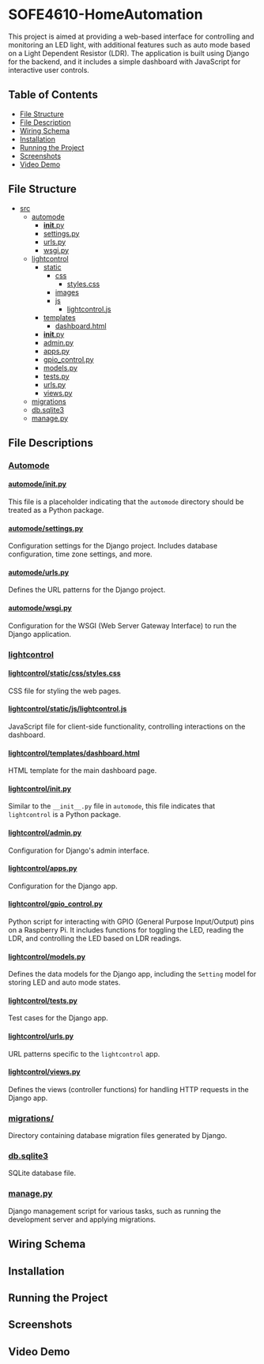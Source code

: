 # SOFE4610-HomeAutomation

This project is aimed at providing a web-based interface for controlling and monitoring an LED light, with additional features such as auto mode based on a Light Dependent Resistor (LDR). The application is built using Django for the backend, and it includes a simple dashboard with JavaScript for interactive user controls.


## Table of Contents
- [File Structure](#file-structure)
- [File Description](#file-descriptions)
- [Wiring Schema](#wiring-schema)
- [Installation](#installation)
- [Running the Project](#running-the-project)
- [Screenshots](#screenshots)
- [Video Demo](#video-demo)

## File Structure

- [src](#src)
  - [automode](#automode)
    - [__init__.py](#automodeinitpy)
    - [settings.py](#automodesettingspy)
    - [urls.py](#automodeurlspy)
    - [wsgi.py](#automodewsgipy)
  - [lightcontrol](#lightcontrol)
    - [static](#lightcontrolstatic)
      - [css](#lightcontrolstaticcss)
        - [styles.css](#lightcontrolstaticcssstylescss)
      - [images](#lightcontrolstaticimages)
      - [js](#lightcontrolstaticjs)
        - [lightcontrol.js](#lightcontrolstaticjslightcontroljs)
    - [templates](#lightcontroltemplates)
      - [dashboard.html](#lightcontroltemplatesdashboardhtml)
    - [__init__.py](#lightcontrolinitpy)
    - [admin.py](#lightcontroladminpy)
    - [apps.py](#lightcontrolappspy)
    - [gpio_control.py](#lightcontrolgpio_controlpy)
    - [models.py](#lightcontrolmodelspy)
    - [tests.py](#lightcontroltestspy)
    - [urls.py](#lightcontrolurlspy)
    - [views.py](#lightcontrolviewspy)
  - [migrations](#migrations)
  - [db.sqlite3](#dbsqlite3)
  - [manage.py](#managepy)

## File Descriptions

### [Automode](src/automode/)
#### [automode/__init__.py](src/automode/__init__.py)

This file is a placeholder indicating that the `automode` directory should be treated as a Python package.

#### [automode/settings.py](src/automode/settings.py)

Configuration settings for the Django project. Includes database configuration, time zone settings, and more.

#### [automode/urls.py](src/automode/urls.py)

Defines the URL patterns for the Django project.

#### [automode/wsgi.py](src/automode/wsgi.py)

Configuration for the WSGI (Web Server Gateway Interface) to run the Django application.

### [lightcontrol](src/lightcontrol/)

#### [lightcontrol/static/css/styles.css](src/lightcontrol/static/css/styles.css)

CSS file for styling the web pages.

#### [lightcontrol/static/js/lightcontrol.js](src/lightcontrol/static/js/lightcontrol.js)

JavaScript file for client-side functionality, controlling interactions on the dashboard.

#### [lightcontrol/templates/dashboard.html](src/lightcontrol/templates/dashboard.html)

HTML template for the main dashboard page.

#### [lightcontrol/__init__.py](src/lightcontrol/__init__.py)

Similar to the `__init__.py` file in `automode`, this file indicates that `lightcontrol` is a Python package.

#### [lightcontrol/admin.py](src/lightcontrol/admin.py)

Configuration for Django's admin interface.

#### [lightcontrol/apps.py](src/lightcontrol/apps.py)

Configuration for the Django app.

#### [lightcontrol/gpio_control.py](src/lightcontrol/gpio_control.py)

Python script for interacting with GPIO (General Purpose Input/Output) pins on a Raspberry Pi. It includes functions for toggling the LED, reading the LDR, and controlling the LED based on LDR readings.

#### [lightcontrol/models.py](src/lightcontrol/models.py)

Defines the data models for the Django app, including the `Setting` model for storing LED and auto mode states.

#### [lightcontrol/tests.py](src/lightcontrol/tests.py)

Test cases for the Django app.

#### [lightcontrol/urls.py](src/lightcontrol/urls.py)

URL patterns specific to the `lightcontrol` app.

#### [lightcontrol/views.py](src/lightcontrol/views.py)

Defines the views (controller functions) for handling HTTP requests in the Django app.

### [migrations/](src/migrations)

Directory containing database migration files generated by Django.

### [db.sqlite3](src/db.sqlite3)

SQLite database file.

### [manage.py](src/manage.py)

Django management script for various tasks, such as running the development server and applying migrations.


## Wiring Schema

## Installation

## Running the Project

## Screenshots

## Video Demo

